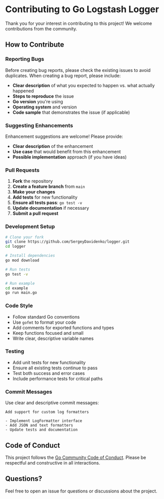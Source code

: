 # Contributing to Go Logstash Logger

Thank you for your interest in contributing to this project! We welcome contributions from the community.

## How to Contribute

### Reporting Bugs

Before creating bug reports, please check the existing issues to avoid duplicates. When creating a bug report, please include:

- **Clear description** of what you expected to happen vs. what actually happened
- **Steps to reproduce** the issue
- **Go version** you're using
- **Operating system** and version
- **Code sample** that demonstrates the issue (if applicable)

### Suggesting Enhancements

Enhancement suggestions are welcome! Please provide:

- **Clear description** of the enhancement
- **Use case** that would benefit from this enhancement
- **Possible implementation** approach (if you have ideas)

### Pull Requests

1. **Fork** the repository
2. **Create a feature branch** from `main`
3. **Make your changes**
4. **Add tests** for new functionality
5. **Ensure all tests pass**: `go test -v`
6. **Update documentation** if necessary
7. **Submit a pull request**

### Development Setup

```bash
# Clone your fork
git clone https://github.com/SergeyDavidenko/logger.git
cd logger

# Install dependencies
go mod download

# Run tests
go test -v

# Run example
cd example
go run main.go
```

### Code Style

- Follow standard Go conventions
- Use `gofmt` to format your code
- Add comments for exported functions and types
- Keep functions focused and small
- Write clear, descriptive variable names

### Testing

- Add unit tests for new functionality
- Ensure all existing tests continue to pass
- Test both success and error cases
- Include performance tests for critical paths

### Commit Messages

Use clear and descriptive commit messages:

```
Add support for custom log formatters

- Implement LogFormatter interface
- Add JSON and text formatters
- Update tests and documentation
```

## Code of Conduct

This project follows the [Go Community Code of Conduct](https://golang.org/conduct). Please be respectful and constructive in all interactions.

## Questions?

Feel free to open an issue for questions or discussions about the project.
